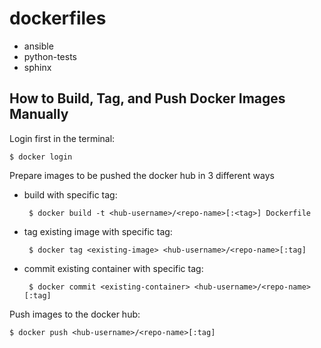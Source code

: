 # dockerfiles

* ansible
* python-tests
* sphinx


## How to Build, Tag, and Push Docker Images Manually

Login first in the terminal:

    $ docker login

Prepare images to be pushed the docker hub in 3 different ways

 - build with specific tag:

        $ docker build -t <hub-username>/<repo-name>[:<tag>] Dockerfile

 - tag existing image with specific tag:

        $ docker tag <existing-image> <hub-username>/<repo-name>[:tag]

 - commit existing container with specific tag:

        $ docker commit <existing-container> <hub-username>/<repo-name>[:tag]
  

Push images to the docker hub:

    $ docker push <hub-username>/<repo-name>[:tag]

